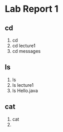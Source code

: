 # Lab Report 1

## cd
1. cd
2. cd lecture1
3. cd messages

## ls
1. ls
2. ls lecture1
3. ls Hello.java

## cat 
1. cat 
1. 
